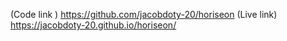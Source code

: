 (Code link ) https://github.com/jacobdoty-20/horiseon
(Live link) https://jacobdoty-20.github.io/horiseon/
